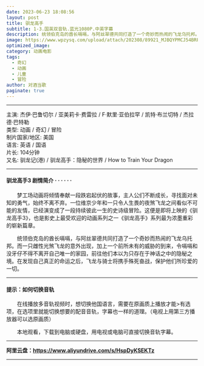 ```yaml
---
date: 2023-06-23 18:08:56
layout: post
title: 驯龙高手
subtitle: 1-3.国英双音轨.蓝光1080P.中英字幕
description: 统领伯克岛的酋长嗝嗝，与阿丝翠德共同打造了一个奇妙而热闹的飞龙乌托邦。而一只雌性光煞飞龙的意外出现，加上一个前所未有的威胁的到来，令嗝嗝和没牙仔不得不离开自己唯一的家园....
image: https://www.wpzysq.com/upload/attach/202308/89921_MJBQYPMCJ54BRFK._webp
optimized_image: 
category: 动画电影
tags:
  - 奇幻
  - 动画
  - 儿童
  - 冒险
author: 对酒当歌
paginate: true
---
```


---

主演: 杰伊·巴鲁切尔 / 亚美莉卡·费雷拉 / F·默里·亚伯拉罕 / 凯特·布兰切特 / 杰拉德·巴特勒  
类型: 动画 / 奇幻 / 冒险  
制片国家/地区: 美国  
语言: 英语 / 国语  
片长: 104分钟  
又名: 驯龙记(港) / 驯龙高手：隐秘的世界 / How to Train Your Dragon  

---

#### 驯龙高手3 剧情简介 · · · · · ·

　　梦工场动画将倾情奉献一段跌宕起伏的故事，主人公们不断成长，寻找面对未知的勇气，始终不离不弃。一位维京少年和一只令人生畏的夜煞飞龙之间看似不可能的友情，已经演变成了一段持续彼此一生的史诗级冒险。这便是即将上映的《驯龙高手3》，也是影史上最受欢迎的动画系列之一《驯龙高手》系列最为浓墨重彩的崭新篇章。

　　统领伯克岛的酋长嗝嗝，与阿丝翠德共同打造了一个奇妙而热闹的飞龙乌托邦。而一只雌性光煞飞龙的意外出现，加上一个前所未有的威胁的到来，令嗝嗝和没牙仔不得不离开自己唯一的家园，前往他们本以为只存在于神话之中的隐秘之境。在发现自己真正的命运之后，飞龙与骑士将携手殊死奋战，保护他们所珍爱的一切。

---

#### 提示：如何切换音轨

　　在线播放多音轨视频时，想切换他国语言，需要在原画质上播放才能>有选项，在选项里就能切换想要的配音音轨，字幕也一样的道理。（电视上用第三方播放器可以选原画质）

　　本地观看，下载到电脑或硬盘，用电视或电脑可直接切换音轨字幕。

---

**阿里云盘：<https://www.aliyundrive.com/s/HspDyKSEKTz>**

---
